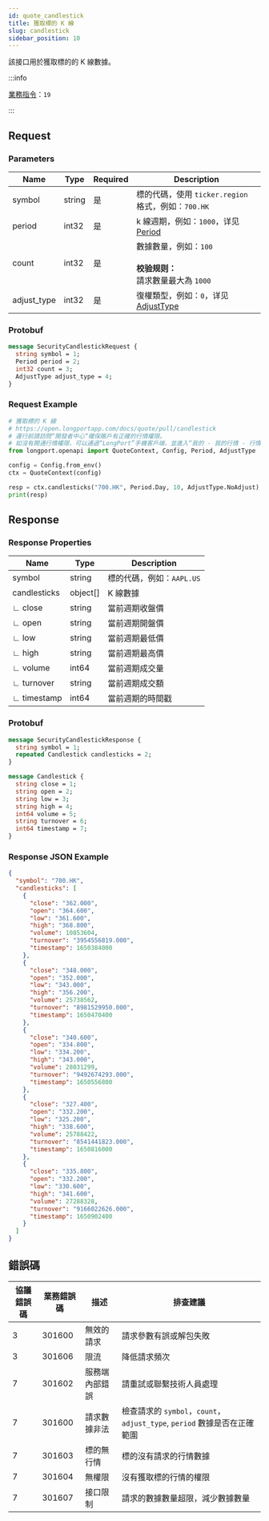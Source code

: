 ```yaml
---
id: quote_candlestick
title: 獲取標的 K 線
slug: candlestick
sidebar_position: 10
---
```


該接口用於獲取標的的 K 線數據。

:::info

[業務指令](../../socket/biz-command)：`19`

:::

## Request

### Parameters

| Name        | Type   | Required | Description                                                               |
|-------------|--------|----------|---------------------------------------------------------------------------|
| symbol      | string | 是       | 標的代碼，使用 `ticker.region` 格式，例如：`700.HK`                          |
| period      | int32  | 是       | k 線週期，例如：`1000`，详见 [Period](../objects#period---k-線週期)          |
| count       | int32  | 是       | 數據數量，例如：`100`<br /><br />**校验规则：** <br />請求數量最大為 `1000`  |
| adjust_type | int32  | 是       | 復權類型，例如：`0`，详见 [AdjustType](../objects#adjusttype---k-線復權類型) |

### Protobuf

```protobuf
message SecurityCandlestickRequest {
  string symbol = 1;
  Period period = 2;
  int32 count = 3;
  AdjustType adjust_type = 4;
}
```

### Request Example

```python
# 獲取標的 K 線
# https://open.longportapp.com/docs/quote/pull/candlestick
# 運行前請訪問“開發者中心“確保賬戶有正確的行情權限。
# 如沒有開通行情權限，可以通過“LongPort”手機客戶端，並進入“我的 - 我的行情 - 行情商城”購買開通行情權限。
from longport.openapi import QuoteContext, Config, Period, AdjustType

config = Config.from_env()
ctx = QuoteContext(config)

resp = ctx.candlesticks("700.HK", Period.Day, 10, AdjustType.NoAdjust)
print(resp)
```

## Response

### Response Properties

| Name         | Type     | Description             |
|--------------|----------|-------------------------|
| symbol       | string   | 標的代碼，例如：`AAPL.US` |
| candlesticks | object[] | K 線數據                |
| ∟ close      | string   | 當前週期收盤價          |
| ∟ open       | string   | 當前週期開盤價          |
| ∟ low        | string   | 當前週期最低價          |
| ∟ high       | string   | 當前週期最高價          |
| ∟ volume     | int64    | 當前週期成交量          |
| ∟ turnover   | string   | 當前週期成交額          |
| ∟ timestamp  | int64    | 當前週期的時間戳        |

### Protobuf

```protobuf
message SecurityCandlestickResponse {
  string symbol = 1;
  repeated Candlestick candlesticks = 2;
}

message Candlestick {
  string close = 1;
  string open = 2;
  string low = 3;
  string high = 4;
  int64 volume = 5;
  string turnover = 6;
  int64 timestamp = 7;
}
```

### Response JSON Example

```json
{
  "symbol": "700.HK",
  "candlesticks": [
    {
      "close": "362.000",
      "open": "364.600",
      "low": "361.600",
      "high": "368.800",
      "volume": 10853604,
      "turnover": "3954556819.000",
      "timestamp": 1650384000
    },
    {
      "close": "348.000",
      "open": "352.000",
      "low": "343.000",
      "high": "356.200",
      "volume": 25738562,
      "turnover": "8981529950.000",
      "timestamp": 1650470400
    },
    {
      "close": "340.600",
      "open": "334.800",
      "low": "334.200",
      "high": "343.000",
      "volume": 28031299,
      "turnover": "9492674293.000",
      "timestamp": 1650556800
    },
    {
      "close": "327.400",
      "open": "332.200",
      "low": "325.200",
      "high": "338.600",
      "volume": 25788422,
      "turnover": "8541441823.000",
      "timestamp": 1650816000
    },
    {
      "close": "335.800",
      "open": "332.200",
      "low": "330.600",
      "high": "341.600",
      "volume": 27288328,
      "turnover": "9166022626.000",
      "timestamp": 1650902400
    }
  ]
}
```

## 錯誤碼

| 協議錯誤碼 | 業務錯誤碼 | 描述           | 排查建議                                                               |
|------------|------------|--------------|--------------------------------------------------------------------|
| 3          | 301600     | 無效的請求     | 請求參數有誤或解包失敗                                                 |
| 3          | 301606     | 限流           | 降低請求頻次                                                           |
| 7          | 301602     | 服務端內部錯誤 | 請重試或聯繫技術人員處理                                               |
| 7          | 301600     | 請求數據非法   | 檢查請求的 `symbol`，`count`，`adjust_type`, `period` 數據是否在正確範圍 |
| 7          | 301603     | 標的無行情     | 標的沒有請求的行情數據                                                 |
| 7          | 301604     | 無權限         | 沒有獲取標的行情的權限                                                 |
| 7          | 301607     | 接口限制       | 請求的數據數量超限，減少數據數量                                        |
